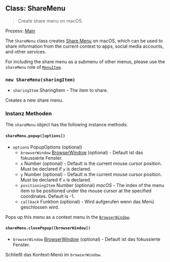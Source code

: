 ## Class: ShareMenu

> Create share menu on macOS.

Prozess: [Main](../glossary.md#main-process)

The `ShareMenu` class creates [Share Menu][share-menu] on macOS, which can be used to share information from the current context to apps, social media accounts, and other services.

For including the share menu as a submenu of other menus, please use the `shareMenu` role of [`MenuItem`](menu-item.md).

### `new ShareMenu(sharingItem)`

* `sharingItem` SharingItem - The item to share.

Creates a new share menu.

### Instanz Methoden

The `shareMenu` object has the following instance methods:

#### `shareMenu.popup([options])`

* `options` PopupOptions (optional)
  * `browserWindow` [BrowserWindow](browser-window.md) (optional) - Default ist das fokussierte Fenster.
  * `x` Number (optional) - Default is the current mouse cursor position. Must be declared if `y` is declared.
  * `y` Number (optional) - Default is the current mouse cursor position. Must be declared if `x` is declared.
  * `positioningItem` Number (optional) _macOS_ - The index of the menu item to be positioned under the mouse cursor at the specified coordinates. Default is -1.
  * `callback` Funktion (optional) - Wird aufgerufen wenn das Menü geschlossen wird.

Pops up this menu as a context menu in the [`BrowserWindow`](browser-window.md).

#### `shareMenu.closePopup([browserWindow])`

* `browserWindow` [BrowserWindow](browser-window.md) (optional) - Default ist das fokussierte Fenster.

Schließt das Kontext-Menü im `browserWindow`.

[share-menu]: https://developer.apple.com/design/human-interface-guidelines/macos/extensions/share-extensions/
